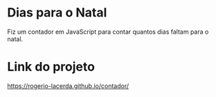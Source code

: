 <h1>Dias para o Natal</h1>
<p>Fiz um contador em JavaScript para contar quantos dias faltam para o natal.</p>
<h1>Link do projeto</h1>
<a href='https://rogerio-lacerda.github.io/contador/'>https://rogerio-lacerda.github.io/contador/</a>
